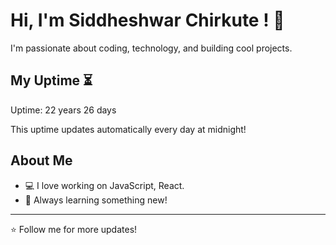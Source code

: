 # Hi, I'm Siddheshwar Chirkute ! 👋

I'm passionate about coding, technology, and building cool projects.

## My Uptime ⏳
Uptime: 22 years 26 days

This uptime updates automatically every day at midnight!

## About Me
- 💻 I love working on JavaScript, React.
- 🎯 Always learning something new!

---

⭐️ Follow me for more updates!
